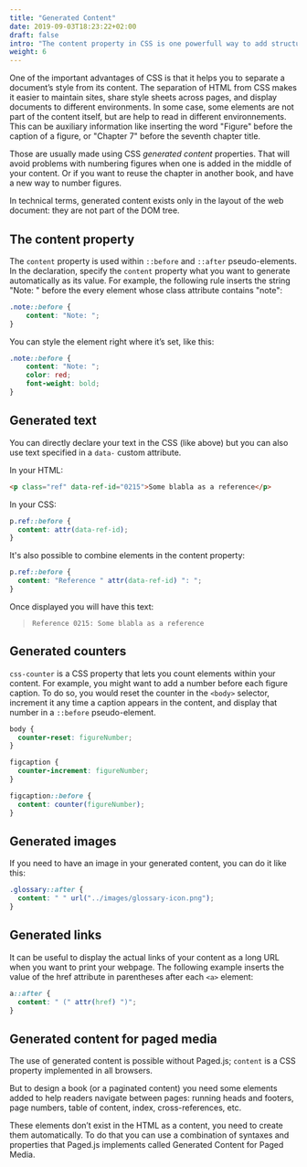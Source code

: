 ```yaml
---
title: "Generated Content"
date: 2019-09-03T18:23:22+02:00
draft: false
intro: "The content property in CSS is one powerfull way to add structure to your content, without fixing it in the HTML. Let’s check how the web manage those automatically created properties before we get to what Paged.js can create automatically"  
weight: 6
---
```



One of the important advantages of CSS is that it helps you to separate a document’s style from its content. The separation of HTML from CSS makes it easier to maintain sites, share style sheets across pages, and display documents to different environments. In some case, some elements are not part of the content itself, but are help to read in different environnements. This can be auxiliary information like inserting the word "Figure" before the caption of a figure, or "Chapter 7" before the seventh chapter title.

Those are usually made using CSS _generated content_ properties. That will avoid problems with numbering figures when one is added in the middle of your content. Or if you want to reuse the chapter in another book, and have a new way to number figures.

In technical terms, generated content exists only in the layout of the web document: they are not part of the DOM tree.

## The content property

The `content` property is used within `::before` and `::after` pseudo-elements. In the declaration, specify the `content` property what you want to generate automatically as its value. For example, the following rule inserts the string "Note: " before the every element whose class attribute contains "note":

```css 
.note::before {
	content: "Note: ";
}
```


You can style the element right where it’s set, like this:

```css 
.note::before {
	content: "Note: ";
	color: red;
	font-weight: bold;
}
```


## Generated text

You can directly declare your text in the CSS (like above) but you can also use text specified in a `data-` custom attribute.

In your HTML:

```html
<p class="ref" data-ref-id="0215">Some blabla as a reference</p>
```


In your CSS:

```css 
p.ref::before {
  content: attr(data-ref-id);
}
```


It's also possible to combine elements in the content property:

```css 
p.ref::before {
  content: "Reference " attr(data-ref-id) ": ";
}
```


Once displayed you will have this text: 

> `Reference 0215: Some blabla as a reference`

## Generated counters

`css-counter` is a CSS property that lets you count elements within your content. For example, you might want to add a number before each figure caption. To do so, you would reset the counter in the `<body>` selector, increment it any time a caption appears in the content, and display that number in a `::before` pseudo-element.

```css 
body {
  counter-reset: figureNumber;
}

figcaption {
  counter-increment: figureNumber;
}

figcaption::before {
  content: counter(figureNumber);
}
```


## Generated images

If you need to have an image in your generated content, you can do it like this:

```css 
.glossary::after {
  content: " " url("../images/glossary-icon.png");
}
```


## Generated links

It can be useful to display the actual links of your content as a long URL when you want to print your webpage. The following example inserts the value of the href attribute in parentheses after each `<a>` element:

```css 
a::after {
  content: " (" attr(href) ")";
}
```


## Generated content for paged media

The use of generated content is possible without Paged.js; `content` is a CSS property implemented in all browsers.

But to design a book (or a paginated content) you need some elements added to help readers navigate between pages: running heads and footers, page numbers, table of content, index, cross-references, etc.

These elements don’t exist in the HTML as a content, you need to create them automatically. To do that you can use  a combination of syntaxes and properties that Paged.js implements called Generated Content for Paged Media.
